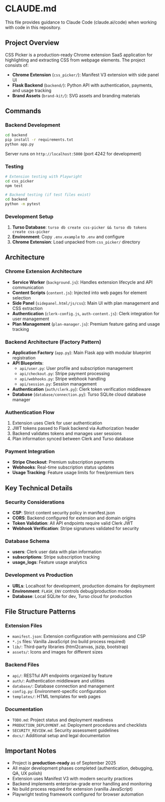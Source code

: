 # CLAUDE.md

This file provides guidance to Claude Code (claude.ai/code) when working with code in this repository.

## Project Overview

CSS Picker is a production-ready Chrome extension SaaS application for highlighting and extracting CSS from webpage elements. The project consists of:

- **Chrome Extension** (`css_picker/`): Manifest V3 extension with side panel UI
- **Flask Backend** (`backend/`): Python API with authentication, payments, and usage tracking
- **Brand Assets** (`brand-kit/`): SVG assets and branding materials

## Commands

### Backend Development
```bash
cd backend
pip install -r requirements.txt
python app.py
```
Server runs on `http://localhost:5000` (port 4242 for development)

### Testing
```bash
# Extension testing with Playwright
cd css_picker
npm test

# Backend testing (if test files exist)
cd backend
python -m pytest
```

### Development Setup
1. **Turso Database**: `turso db create css-picker && turso db tokens create css-picker`
2. **Environment**: Copy `.env.example` to `.env` and configure
3. **Chrome Extension**: Load unpacked from `css_picker/` directory

## Architecture

### Chrome Extension Architecture
- **Service Worker** (`background.js`): Handles extension lifecycle and API communication
- **Content Scripts** (`content.js`): Injected into web pages for element selection
- **Side Panel** (`sidepanel.html/js/css`): Main UI with plan management and CSS extraction
- **Authentication** (`clerk-config.js`, `auth-content.js`): Clerk integration for user management
- **Plan Management** (`plan-manager.js`): Premium feature gating and usage tracking

### Backend Architecture (Factory Pattern)
- **Application Factory** (`app.py`): Main Flask app with modular blueprint registration
- **API Blueprints**:
  - `api/user.py`: User profile and subscription management
  - `api/checkout.py`: Stripe payment processing
  - `api/webhooks.py`: Stripe webhook handling
  - `api/session.py`: Session management
- **Authentication** (`auth/clerk.py`): Clerk token verification middleware
- **Database** (`database/connection.py`): Turso SQLite cloud database manager

### Authentication Flow
1. Extension uses Clerk for user authentication
2. JWT tokens passed to Flask backend via Authorization header
3. Backend validates tokens and manages user sessions
4. Plan information synced between Clerk and Turso database

### Payment Integration
- **Stripe Checkout**: Premium subscription payments
- **Webhooks**: Real-time subscription status updates
- **Usage Tracking**: Feature usage limits for free/premium tiers

## Key Technical Details

### Security Considerations
- **CSP**: Strict content security policy in manifest.json
- **CORS**: Backend configured for extension and domain origins
- **Token Validation**: All API endpoints require valid Clerk JWT
- **Webhook Verification**: Stripe signatures validated for security

### Database Schema
- **users**: Clerk user data with plan information
- **subscriptions**: Stripe subscription tracking
- **usage_logs**: Feature usage analytics

### Development vs Production
- **URLs**: Localhost for development, production domains for deployment
- **Environment**: `FLASK_ENV` controls debug/production modes
- **Database**: Local SQLite for dev, Turso cloud for production

## File Structure Patterns

### Extension Files
- `manifest.json`: Extension configuration with permissions and CSP
- `*.js` files: Vanilla JavaScript (no build process required)
- `lib/`: Third-party libraries (html2canvas, jszip, bootstrap)
- `assets/`: Icons and images for different sizes

### Backend Files
- `api/`: RESTful API endpoints organized by feature
- `auth/`: Authentication middleware and utilities
- `database/`: Database connection and management
- `config.py`: Environment-specific configuration
- `templates/`: HTML templates for web pages

### Documentation
- `TODO.md`: Project status and deployment readiness
- `PRODUCTION_DEPLOYMENT.md`: Deployment procedures and checklists
- `SECURITY_REVIEW.md`: Security assessment guidelines
- `docs/`: Additional setup and legal documentation

## Important Notes

- Project is **production-ready** as of September 2025
- All major development phases completed (authentication, debugging, QA, UX polish)
- Extension uses Manifest V3 with modern security practices
- Backend implements enterprise-grade error handling and monitoring
- No build process required for extension (vanilla JavaScript)
- Playwright testing framework configured for browser automation